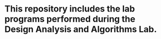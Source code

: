 # This repository includes the lab programs performed during the Design Analysis and Algorithms Lab.
